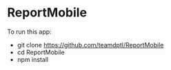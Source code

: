 # ReportMobile
To run this app: 
- git clone https://github.com/teamdptl/ReportMobile
- cd ReportMobile
- npm install
